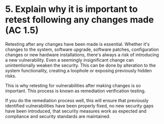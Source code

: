 # 5. Explain why it is important to retest following any changes made (AC 1.5)

Retesting after any changes have been made is essential. Whether it's changes to the system, software upgrade, software patches, configuration changes or new hardware installations, there's always a risk of introducing a new vulnerability. Even a seemingly insignificant change can unintentionally weaken the security. This can be done by alteration to the system functionality, creating a loophole or exposing previously hidden risks.

This is why retesting for vulnerabilities after making changes is so important. This process is known as remediation verification testing.

If you do the remediation process well, this will ensure that previously identified vulnerabilities have been properly fixed, no new security gaps have been introduced, that security measures work as expected and compliance and security standards are maintained.
